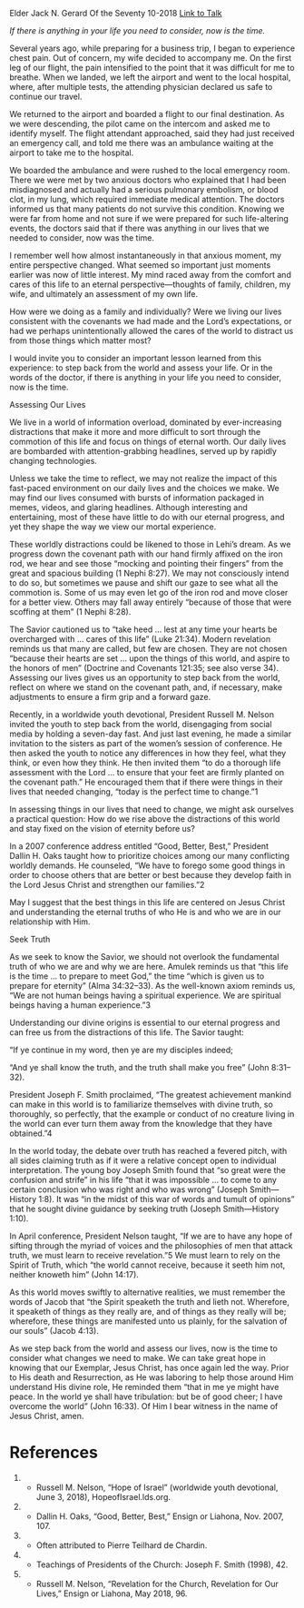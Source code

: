 Elder Jack N. Gerard
Of the Seventy
10-2018
[Link to Talk](https://www.churchofjesuschrist.org/study/general-conference/2018/10/now-is-the-time?lang=eng)

_If there is anything in your life you need to consider, now is the time._

Several years ago, while preparing for a business trip, I began to experience chest pain. Out of concern, my wife decided to accompany me. On the first leg of our flight, the pain intensified to the point that it was difficult for me to breathe. When we landed, we left the airport and went to the local hospital, where, after multiple tests, the attending physician declared us safe to continue our travel.

We returned to the airport and boarded a flight to our final destination. As we were descending, the pilot came on the intercom and asked me to identify myself. The flight attendant approached, said they had just received an emergency call, and told me there was an ambulance waiting at the airport to take me to the hospital.

We boarded the ambulance and were rushed to the local emergency room. There we were met by two anxious doctors who explained that I had been misdiagnosed and actually had a serious pulmonary embolism, or blood clot, in my lung, which required immediate medical attention. The doctors informed us that many patients do not survive this condition. Knowing we were far from home and not sure if we were prepared for such life-altering events, the doctors said that if there was anything in our lives that we needed to consider, now was the time.

I remember well how almost instantaneously in that anxious moment, my entire perspective changed. What seemed so important just moments earlier was now of little interest. My mind raced away from the comfort and cares of this life to an eternal perspective—thoughts of family, children, my wife, and ultimately an assessment of my own life.

How were we doing as a family and individually? Were we living our lives consistent with the covenants we had made and the Lord’s expectations, or had we perhaps unintentionally allowed the cares of the world to distract us from those things which matter most?

I would invite you to consider an important lesson learned from this experience: to step back from the world and assess your life. Or in the words of the doctor, if there is anything in your life you need to consider, now is the time.





Assessing Our Lives



We live in a world of information overload, dominated by ever-increasing distractions that make it more and more difficult to sort through the commotion of this life and focus on things of eternal worth. Our daily lives are bombarded with attention-grabbing headlines, served up by rapidly changing technologies.

Unless we take the time to reflect, we may not realize the impact of this fast-paced environment on our daily lives and the choices we make. We may find our lives consumed with bursts of information packaged in memes, videos, and glaring headlines. Although interesting and entertaining, most of these have little to do with our eternal progress, and yet they shape the way we view our mortal experience.

These worldly distractions could be likened to those in Lehi’s dream. As we progress down the covenant path with our hand firmly affixed on the iron rod, we hear and see those “mocking and pointing their fingers” from the great and spacious building (1 Nephi 8:27). We may not consciously intend to do so, but sometimes we pause and shift our gaze to see what all the commotion is. Some of us may even let go of the iron rod and move closer for a better view. Others may fall away entirely “because of those that were scoffing at them” (1 Nephi 8:28).

The Savior cautioned us to “take heed … lest at any time your hearts be overcharged with … cares of this life” (Luke 21:34). Modern revelation reminds us that many are called, but few are chosen. They are not chosen “because their hearts are set … upon the things of this world, and aspire to the honors of men” (Doctrine and Covenants 121:35; see also verse 34). Assessing our lives gives us an opportunity to step back from the world, reflect on where we stand on the covenant path, and, if necessary, make adjustments to ensure a firm grip and a forward gaze.

Recently, in a worldwide youth devotional, President Russell M. Nelson invited the youth to step back from the world, disengaging from social media by holding a seven-day fast. And just last evening, he made a similar invitation to the sisters as part of the women’s session of conference. He then asked the youth to notice any differences in how they feel, what they think, or even how they think. He then invited them “to do a thorough life assessment with the Lord … to ensure that your feet are firmly planted on the covenant path.” He encouraged them that if there were things in their lives that needed changing, “today is the perfect time to change.”1

In assessing things in our lives that need to change, we might ask ourselves a practical question: How do we rise above the distractions of this world and stay fixed on the vision of eternity before us?



In a 2007 conference address entitled “Good, Better, Best,” President Dallin H. Oaks taught how to prioritize choices among our many conflicting worldly demands. He counseled, “We have to forego some good things in order to choose others that are better or best because they develop faith in the Lord Jesus Christ and strengthen our families.”2

May I suggest that the best things in this life are centered on Jesus Christ and understanding the eternal truths of who He is and who we are in our relationship with Him.







Seek Truth



As we seek to know the Savior, we should not overlook the fundamental truth of who we are and why we are here. Amulek reminds us that “this life is the time … to prepare to meet God,” the time “which is given us to prepare for eternity” (Alma 34:32–33). As the well-known axiom reminds us, “We are not human beings having a spiritual experience. We are spiritual beings having a human experience.”3

Understanding our divine origins is essential to our eternal progress and can free us from the distractions of this life. The Savior taught:

“If ye continue in my word, then ye are my disciples indeed;

“And ye shall know the truth, and the truth shall make you free” (John 8:31–32).

President Joseph F. Smith proclaimed, “The greatest achievement mankind can make in this world is to familiarize themselves with divine truth, so thoroughly, so perfectly, that the example or conduct of no creature living in the world can ever turn them away from the knowledge that they have obtained.”4

In the world today, the debate over truth has reached a fevered pitch, with all sides claiming truth as if it were a relative concept open to individual interpretation. The young boy Joseph Smith found that “so great were the confusion and strife” in his life “that it was impossible … to come to any certain conclusion who was right and who was wrong” (Joseph Smith—History 1:8). It was “in the midst of this war of words and tumult of opinions” that he sought divine guidance by seeking truth (Joseph Smith—History 1:10).

In April conference, President Nelson taught, “If we are to have any hope of sifting through the myriad of voices and the philosophies of men that attack truth, we must learn to receive revelation.”5 We must learn to rely on the Spirit of Truth, which “the world cannot receive, because it seeth him not, neither knoweth him” (John 14:17).

As this world moves swiftly to alternative realities, we must remember the words of Jacob that “the Spirit speaketh the truth and lieth not. Wherefore, it speaketh of things as they really are, and of things as they really will be; wherefore, these things are manifested unto us plainly, for the salvation of our souls” (Jacob 4:13).

As we step back from the world and assess our lives, now is the time to consider what changes we need to make. We can take great hope in knowing that our Exemplar, Jesus Christ, has once again led the way. Prior to His death and Resurrection, as He was laboring to help those around Him understand His divine role, He reminded them “that in me ye might have peace. In the world ye shall have tribulation: but be of good cheer; I have overcome the world” (John 16:33). Of Him I bear witness in the name of Jesus Christ, amen.

# References
1. - Russell M. Nelson, “Hope of Israel” (worldwide youth devotional, June 3, 2018), HopeofIsrael.lds.org.
2. - Dallin H. Oaks, “Good, Better, Best,” Ensign or Liahona, Nov. 2007, 107.
3. - Often attributed to Pierre Teilhard de Chardin.
4. - Teachings of Presidents of the Church: Joseph F. Smith (1998), 42.
5. - Russell M. Nelson, “Revelation for the Church, Revelation for Our Lives,” Ensign or Liahona, May 2018, 96.